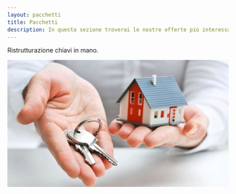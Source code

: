 ```yaml
---
layout: pacchetti
title: Pacchetti
description: In questa sezione troverai le nostre offerte più interessanti
---
```


Ristrutturazione chiavi in mano.

![image info](./images/chiavi.jpeg)